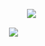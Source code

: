 ‎‎‎ ‎ ‎ ‎‎‎‎ ‎ ‎‎‎ ‎ ‎‎‎‎ ‎ ‎ ‎‎‎‎ ‎ ‎‎‎ ‎ ‎ ‎   ‎‎‎ ‎ ‎‎‎ ‎ ‎ ‎‎‎‎ ‎ ‎‎‎ ‎ ‎ ‎   ‎‎‎ ‎ ‎ ‎  ‎‎‎ ‎ ‎ ‎‎‎‎ ‎ ‎‎‎ ‎ ‎ ‎   ‎‎‎ ‎ ‎ ‎   ‎ ‎‎‎ ‎ ‎ ‎   ‎       ‎ ‎‎‎ ‎ ‎ ‎   ‎      ‎ ‎   ‎ ‎‎‎ ‎ ‎ ‎   ‎       ‎   ‎‎‎ ‎ ‎‎‎‎ ‎ ‎ ‎‎‎‎ ‎‎‎‎ ‎ ‎ ‎‎‎‎ ‎ ‎‎‎ ‎ ‎ ‎   ‎‎‎ ‎ ‎ ‎   ‎ ‎‎‎ ‎ ‎ ‎   ‎       ‎‎‎ ‎ ‎ ‎   ‎‎‎ ‎ ‎ ‎   ‎ ‎‎‎ ‎ ‎ ‎   ‎       ‎   ‎ ‎‎‎ ‎ ‎ ‎   ‎      ![](https://komarev.com/ghpvc/?username=fushiiguros&color=lightgrey&style=plastic&label=౨ৎ&abbreviated=true)
<p align="center"><img src="https://ik.imagekit.io/rmlbayysp/1748714304478-Untitled152_20250531195056__i22U9Hpj.png" /></a></p>
